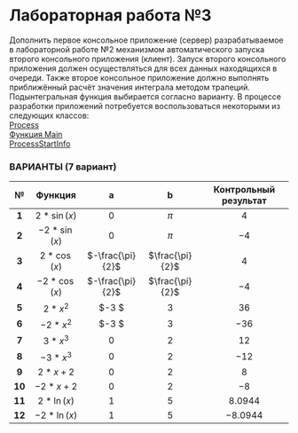 # Лабораторная работа №3
Дополнить первое консольное приложение (сервер) разрабатываемое в лабораторной работе №2 механизмом автоматического запуска второго консольного приложения (клиент). Запуск второго консольного приложения должен осуществляться для всех данных находящихся в очереди. Также второе консольное приложение должно выполнять приближённый расчёт значения интеграла методом трапеций. Подынтегральная функция выбирается согласно варианту. В процессе разработки приложений потребуется воспользоваться некоторыми из следующих классов:  
[Process](https://learn.microsoft.com/ru-ru/dotnet/api/system.diagnostics.process?view=net-7.0)  
[Функция Main](https://learn.microsoft.com/ru-ru/dotnet/csharp/fundamentals/program-structure/main-command-line)  
[ProcessStartInfo](https://learn.microsoft.com/ru-ru/dotnet/api/system.diagnostics.processstartinfo?view=net-7.0) 

### ВАРИАНТЫ (7 вариант)
| № | Функция | a | b | Контрольный результат |
|:-:|:-:|:-:|:-:|:-:|
| **1** | $2 * \sin(x)$ | $0$ | $\pi$ | $4$ |
| **2** | $-2 * \sin(x)$ | $0$ | $\pi$ | $-4$ |
| **3** | $2 * \cos(x)$ | $-\frac{\pi}{2}$ | $\frac{\pi}{2}$ | $4$ |
| **4** | $-2 * \cos(x)$ | $-\frac{\pi}{2}$ | $\frac{\pi}{2}$ | $-4$ |
| **5** | $2 * x^2$ | $-3 $ | $3$ | $36$ |
| **6** | $-2 * x^2$ | $-3 $ | $3$ | $-36$ |
| **7** | $3 * x^3$ | $0$ | $2$ | $12$ |
| **8** | $-3 * x^3$ | $0$ | $2$ | $-12$ |
| **9** | $2 * x + 2$ | $0$ | $2$ | $8$ |
| **10** | $-2 * x + 2$ | $0$ | $2$ | $-8$ |
| **11** | $2 * \ln(x)$ | $1$ | $5$ | $8.0944$ |
| **12** | $-2 * \ln(x)$ | $1$ | $5$ | $-8.0944$ |
